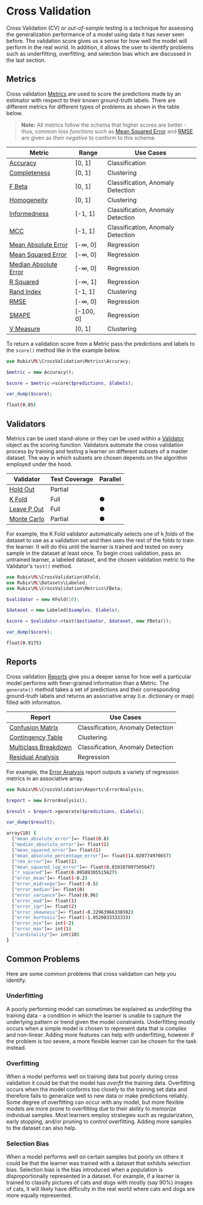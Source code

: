 # Cross Validation
Cross Validation (CV) or *out-of-sample* testing is a technique for assessing the generalization performance of a model using data it has never seen before. The validation score gives us a sense for how well the model will perform in the real world. In addition, it allows the user to identify problems such as underfitting, overfitting, and selection bias which are discussed in the last section.

## Metrics
Cross validation [Metrics](cross-validation/metrics/api.md) are used to score the predictions made by an estimator with respect to their known ground-truth labels. There are different metrics for different types of problems as shown in the table below.

> **Note:** All metrics follow the schema that higher scores are better - thus, common *loss functions* such as [Mean Squared Error](https://docs.rubixml.com/en/latest/cross-validation/metrics/mean-squared-error.html) and [RMSE](https://docs.rubixml.com/en/latest/cross-validation/metrics/rmse.html) are given as their *negative* to conform to this schema.

| Metric | Range | Use Cases | 
|---|---|---|
| [Accuracy](cross-validation/metrics/accuracy.md) | [0, 1] | Classification |
| [Completeness](cross-validation/metrics/completeness.md) | [0, 1] | Clustering |
| [F Beta](cross-validation/metrics/f-beta.md) | [0, 1] | Classification, Anomaly Detection |
| [Homogeneity](cross-validation/metrics/homogeneity.md) | [0, 1] | Clustering |
| [Informedness](cross-validation/metrics/informedness.md) | [-1, 1] | Classification, Anomaly Detection |
| [MCC](cross-validation/metrics/mcc.md) | [-1, 1] | Classification, Anomaly Detection |
| [Mean Absolute Error](cross-validation/metrics/mean-absolute-error.md) | [-∞, 0] | Regression |
| [Mean Squared Error](cross-validation/metrics/mean-squared-error.md) | [-∞, 0] | Regression |
| [Median Absolute Error](cross-validation/metrics/median-absolute-error.md) | [-∞, 0] | Regression |
| [R Squared](cross-validation/metrics/r-squared.md) | [-∞, 1] | Regression |
| [Rand Index](cross-validation/metrics/rand-index.md) | [-1, 1] | Clustering |
| [RMSE](cross-validation/metrics/rmse.md) | [-∞, 0] | Regression | 
| [SMAPE](cross-validation/metrics/smape.md) | [-100, 0] | Regression |
| [V Measure](cross-validation/metrics/v-measure.md) | [0, 1] | Clustering |

To return a validation score from a Metric pass the predictions and labels to the `score()` method like in the example below.

```php
use Rubix\ML\CrossValidation\Metrics\Accuracy;

$metric = new Accuracy();

$score = $metric->score($predictions, $labels);

var_dump($score);
```

```sh
float(0.85)
```

## Validators
Metrics can be used stand-alone or they can be used within a [Validator](cross-validation/api.md) object as the scoring function. Validators automate the cross validation process by training and testing a learner on different subsets of a master dataset. The way in which subsets are chosen depends on the algorithm employed under the hood.

| Validator | Test Coverage | Parallel |
|---|---|---|
| [Hold Out](cross-validation/hold-out.md) | Partial | |
| [K Fold](cross-validation/k-fold.md) | Full | ● |
| [Leave P Out](cross-validation/leave-p-out.md) | Full | ● |
| [Monte Carlo](cross-validation/monte-carlo.md) | Partial | ● |

For example, the K Fold validator automatically selects one of k *folds* of the dataset to use as a validation set and then uses the rest of the folds to train the learner. It will do this until the learner is trained and tested on every sample in the dataset at least once. To begin cross validation, pass an untrained learner, a labeled dataset, and the chosen validation metric to the Validator's `test()` method.

```php
use Rubix\ML\CrossValidation\KFold;
use Rubix\ML\Datasets\Labeled;
use Rubix\ML\CrossValidation\Metrics\FBeta;

$validator = new KFold(10);

$dataset = new Labeled($samples, $labels);

$score = $validator->test($estimator, $dataset, new FBeta());

var_dump($score);
```

```sh
float(0.9175)
```

## Reports
Cross validation [Reports](cross-validation/reports/api.md) give you a deeper sense for how well a particular model performs with finer-grained information than a Metric. The `generate()` method takes a set of predictions and their corresponding ground-truth labels and returns an associative array (i.e. dictionary or map) filled with information. 

| Report | Use Cases | 
|---|---|
| [Confusion Matrix](cross-validation/reports/confusion-matrix.md) | Classification, Anomaly Detection |
| [Contingency Table](cross-validation/reports/contingency-table.md) | Clustering |
| [Multiclass Breakdown](cross-validation/reports/multiclass-breakdown.md) | Classification, Anomaly Detection |
| [Residual Analysis](cross-validation/reports/residual-analysis.md) | Regression |

For example, the [Error Analysis](cross-validation/reports/error-analysis.md) report outputs a variety of regression metrics in an associative array.

```php
use Rubix\ML\CrossValidation\Reports\ErrorAnalysis;

$report = new ErrorAnalysis();

$result = $report->generate($predictions, $labels);

var_dump($result);
```

```sh
array(18) {
  ["mean_absolute_error"]=> float(0.8)
  ["median_absolute_error"]=> float(1)
  ["mean_squared_error"]=> float(1)
  ["mean_absolute_percentage_error"]=> float(14.020774976657)
  ["rms_error"]=> float(1)
  ["mean_squared_log_error"]=> float(0.019107097505647)
  ["r_squared"]=> float(0.99589305515627)
  ["error_mean"]=> float(-0.2)
  ["error_midrange"]=> float(-0.5)
  ["error_median"]=> float(0)
  ["error_variance"]=> float(0.96)
  ["error_mad"]=> float(1)
  ["error_iqr"]=> float(2)
  ["error_skewness"]=> float(-0.22963966338592)
  ["error_kurtosis"]=> float(-1.0520833333333)
  ["error_min"]=> int(-2)
  ["error_max"]=> int(1)
  ["cardinality"]=> int(10)
}
```

## Common Problems
Here are some common problems that cross validation can help you identify.

### Underfitting
A poorly performing model can sometimes be explained as *underfiting* the training data - a condition in which the learner is unable to capture the underlying pattern or trend given the model constraints. Underfitting mostly occurs when a simple model is chosen to represent data that is complex and non-linear. Adding more features can help with underfitting, however if the problem is too severe, a more flexible learner can be chosen for the task instead.

### Overfitting
When a model performs well on training data but poorly during cross validation it could be that the model has *overfit* the training data. Overfitting occurs when the model conforms too closely to the training set data and therefore fails to generalize well to new data or make predictions reliably. Some degree of overfitting can occur with any model, but more flexible models are more prone to overfitting due to their ability to *memorize* individual samples. Most learners employ strategies such as regularization, early stopping, and/or pruning to control overfitting. Adding more samples to the dataset can also help.

### Selection Bias
When a model performs well on certain samples but poorly on others it could be that the learner was trained with a dataset that exhibits selection bias. Selection bias is the bias introduced when a population is disproportionally represented in a dataset. For example, if a learner is trained to classify pictures of cats and dogs with mostly (say 90%) images of cats, it will likely have difficulty in the real world where cats and dogs are more equally represented.